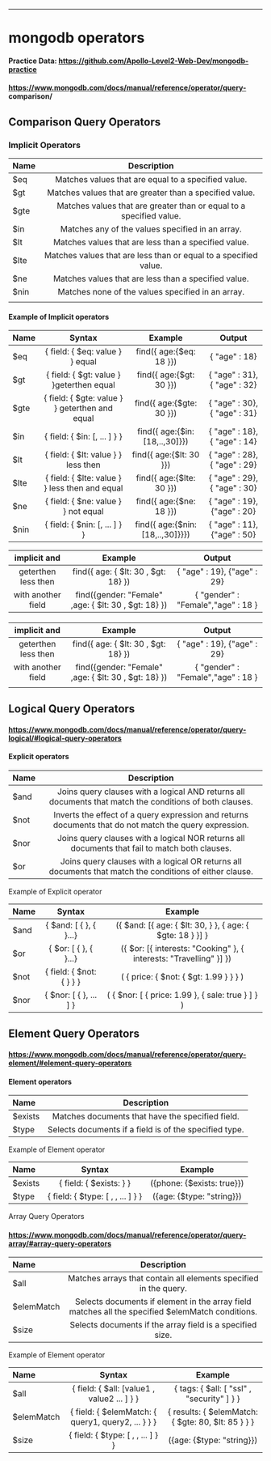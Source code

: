 ---

# mongodb operators

#### Practice Data: https://github.com/Apollo-Level2-Web-Dev/mongodb-practice

#### https://www.mongodb.com/docs/manual/reference/operator/query- comparison/

## Comparison Query Operators

### Implicit Operators

<div align="center">

| Name |                             Description                             |
| :--- | :-----------------------------------------------------------------: |
| $eq  |         Matches values that are equal to a specified value.         |
| $gt  |       Matches values that are greater than a specified value.       |
| $gte | Matches values that are greater than or equal to a specified value. |
| $in  |          Matches any of the values specified in an array.           |
| $lt  |        Matches values that are less than a specified value.         |
| $lte |  Matches values that are less than or equal to a specified value.   |
| $ne  |        Matches values that are less than a specified value.         |
| $nin |          Matches none of the values specified in an array.          |
|      |                                                                     |

</div>

#### Example of Implicit operators

<div align="center">

| Name |                     Syntax                     |             Example              |            Output            |
| :--- | :--------------------------------------------: | :------------------------------: | :--------------------------: |
| $eq  |        { field: { $eq: value } } equal         |     find({ age:{$eq: 18 }})      |        { "age" : 18}         |
| $gt  |    { field: { $gt: value } }geterthen equal    |     find({ age:{$gt: 30 }})      | { "age" : 31}, { "age" : 32} |
| $gte | { field: { $gte: value } } geterthen and equal |     find({ age:{$gte: 30 }})     | { "age" : 30}, { "age" : 31} |
| $in  | { field: { $in: [<value1>, ... <valueN> ] } }  |  find({ age:{$in: [18,..,30]}})  | { "age" : 18}, { "age" : 14} |
| $lt  |      { field: { $lt: value } } less then       |     find({ age:{$lt: 30 }})      | { "age" : 28}, { "age" : 29} |
| $lte | { field: { $lte: value } } less then and equal |     find({ age:{$lte: 30 }})     | { "age" : 29}, { "age" : 30} |
| $ne  |      { field: { $ne: value } } not equal       |     find({ age:{$ne: 18 }})      | { "age" : 19}, {"age" : 20}  |
| $nin | { field: { $nin: [<value1>, ... <valueN> ] } } | find({ age:{$nin: [18,..,30]}}}) | { "age" : 11}, {"age" : 50}  |

</div>

<div align="center">

|    implicit and     |                       Example                        |               Output               |
| :-----------------: | :--------------------------------------------------: | :--------------------------------: |
| geterthen less then |         find({ age: { $lt: 30 , $gt: 18} })          |    { "age" : 19}, {"age" : 29}     |
| with another field  | find({gender: "Female" ,age: { $lt: 30 , $gt: 18} }) | { "gender" : "Female","age" : 18 } |

</div>

####

<div align="center">

|    implicit and     |                       Example                        |               Output               |
| :-----------------: | :--------------------------------------------------: | :--------------------------------: |
| geterthen less then |         find({ age: { $lt: 30 , $gt: 18} })          |    { "age" : 19}, {"age" : 29}     |
| with another field  | find({gender: "Female" ,age: { $lt: 30 , $gt: 18} }) | { "gender" : "Female","age" : 18 } |
|                     |

</div>

## Logical Query Operators

#### https://www.mongodb.com/docs/manual/reference/operator/query-logical/#logical-query-operators

#### Explicit operators

<div align="center">

| Name |                                               Description                                               |
| :--- | :-----------------------------------------------------------------------------------------------------: |
| $and | Joins query clauses with a logical AND returns all documents that match the conditions of both clauses. |
| $not | Inverts the effect of a query expression and returns documents that do not match the query expression.  |
| $nor |      Joins query clauses with a logical NOR returns all documents that fail to match both clauses.      |
| $or  | Joins query clauses with a logical OR returns all documents that match the conditions of either clause. |

</div

#### Example of Explicit operator

<div align="center">

| Name |                       Syntax                       |                              Example                               |
| :--- | :------------------------------------------------: | :----------------------------------------------------------------: |
| $and | { $and: [ { <expression1> }, { <expression2> }...} |     ({ $and: [{ age: { $lt: 30, } }, { age: { $gte: 18 } }] }      |
| $or  | { $or: [ { <expression1> }, { <expression2> }...}  | ({ $or: [{ interests: "Cooking" }, { interests: "Travelling" }] }) |
| $not |   { field: { $not: { <operator-expression> } } }   |               ( { price: { $not: { $gt: 1.99 } } } )               |
| $nor |        { $nor: [ { <expression1> }, ... ] }        |         ( { $nor: [ { price: 1.99 }, { sale: true } ] } )          |

</div>

## Element Query Operators

#### https://www.mongodb.com/docs/manual/reference/operator/query-element/#element-query-operators

#### Element operators

<div align="center">

| Name    |                      Description                       |
| :------ | :----------------------------------------------------: |
| $exists |    Matches documents that have the specified field.    |
| $type   | Selects documents if a field is of the specified type. |

</div

#### Example of Element operator

<div align="center">

| Name    |                           Syntax                           |          Example           |
| :------ | :--------------------------------------------------------: | :------------------------: |
| $exists |             { field: { $exists: <boolean> } }              | ({phone: {$exists: true}}) |
| $type   | { field: { $type: [ <BSON type1> , <BSON type2>, ... ] } } | ({age: {$type: "string}})  |

</div

## Array Query Operators

#### https://www.mongodb.com/docs/manual/reference/operator/query-array/#array-query-operators

<div align="center">

| Name       |                                           Description                                            |
| :--------- | :----------------------------------------------------------------------------------------------: |
| $all       |                 Matches arrays that contain all elements specified in the query.                 |
| $elemMatch | Selects documents if element in the array field matches all the specified $elemMatch conditions. |
| $size      |                    Selects documents if the array field is a specified size.                     |

</div

#### Example of Element operator

<div align="center">

| Name       |                           Syntax                           |                      Example                       |
| :--------- | :--------------------------------------------------------: | :------------------------------------------------: |
| $all       |        { field: { $all: [value1 , value2 ... ] } }         |     { tags: { $all: [ "ssl" , "security" ] } }     |
| $elemMatch |     { field: { $elemMatch: { query1, query2, ... } } }     | { results: { $elemMatch: { $gte: 80, $lt: 85 } } } |
| $size      | { field: { $type: [ <BSON type1> , <BSON type2>, ... ] } } |             ({age: {$type: "string}})              |

</div
